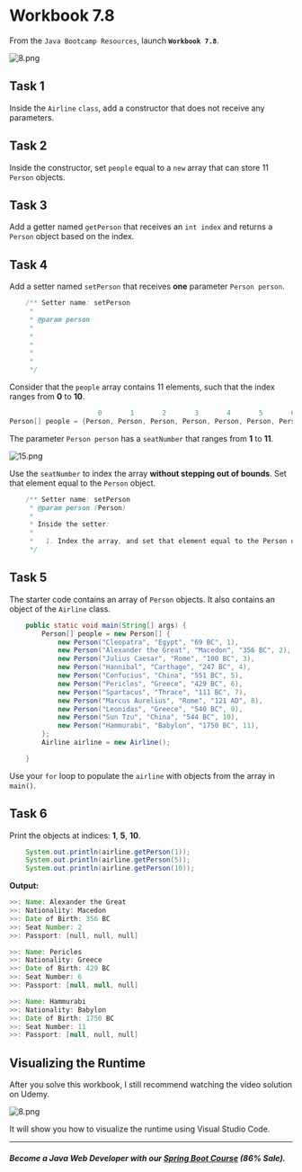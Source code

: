 # Workbook 7.8

From the `Java Bootcamp Resources`, launch **`Workbook 7.8`**.

![8.png](https://firebasestorage.googleapis.com/v0/b/learnthepart-75aed.appspot.com/o/images%2F0b5a5dca-1749-4a04-95af-97c263d910a8?alt=media&token=dfbcd52d-996f-411e-b309-db90eea4e7ba)

## Task 1
 Inside the `Airline`  `class`, add a constructor that does not receive any parameters.

## Task 2

Inside the constructor, set `people` equal to a `new` array that can store 11 `Person` objects.

## Task 3

Add a getter named `getPerson` that receives an `int index` and returns a `Person` object based on the index.

## Task 4 

Add a setter named `setPerson` that receives **one** parameter `Person person`.

```java
    /** Setter name: setPerson
     *
     * @param person
     *
     *
     *
     *
     * 
     */
```
Consider that the `people` array contains 11 elements, such that the index ranges from **0** to **10**.

```java
                      0       1       2       3       4       5       6       7       8       9      10
Person[] people = {Person, Person, Person, Person, Person, Person, Person, Person, Person, Person, Person};
```

The parameter `Person person` has a `seatNumber` that ranges from **1** to **11**.

![15.png](https://firebasestorage.googleapis.com/v0/b/learnthepart-75aed.appspot.com/o/images%2F9260b652-db0f-46b8-81ab-4ad1512458f3?alt=media&token=35228c8e-07e9-4e80-a3f4-5632739c3463)

Use the `seatNumber` to index the array **without stepping out of bounds**. Set that element equal to the `Person` object.

```java
    /** Setter name: setPerson
     * @param person (Person)
     * 
     * Inside the setter:
     * 
     *   1. Index the array, and set that element equal to the Person object. 
     */
```

## Task 5

The starter code contains an array of `Person` objects. It also contains an object of the `Airline` class.

```java
    public static void main(String[] args) {
        Person[] people = new Person[] { 
            new Person("Cleopatra", "Egypt", "69 BC", 1),
            new Person("Alexander the Great", "Macedon", "356 BC", 2),
            new Person("Julius Caesar", "Rome", "100 BC", 3),
            new Person("Hannibal", "Carthage", "247 BC", 4),
            new Person("Confucius", "China", "551 BC", 5),
            new Person("Pericles", "Greece", "429 BC", 6),
            new Person("Spartacus", "Thrace", "111 BC", 7),
            new Person("Marcus Aurelius", "Rome", "121 AD", 8),
            new Person("Leonidas", "Greece", "540 BC", 9),
            new Person("Sun Tzu", "China", "544 BC", 10),
            new Person("Hammurabi", "Babylon", "1750 BC", 11),
        };
        Airline airline = new Airline();

    }
```
Use your `for` loop to populate the `airline` with objects from the array in `main()`.

##  Task 6

Print the objects at indices: **1**, **5**, **10**.

```java
    System.out.println(airline.getPerson(1));
    System.out.println(airline.getPerson(5));
    System.out.println(airline.getPerson(10));
```

**Output:**
```java
>>﻿: Name: Alexander the Great
>>﻿: Nationality: Macedon
>>﻿: Date of Birth: 356 BC
>>﻿: Seat Number: 2
>>﻿: Passport: [﻿null﻿, null﻿, null﻿]

>>﻿: Name: Pericles
>>: Nationali﻿ty: Greece
>>: Date of Bi﻿rth: 429 BC
>>: Seat Numbe﻿r: 6
>>: Passport: ﻿[null, null, ﻿null﻿]

>>﻿: Name: Hammurabi
>>: National﻿ity: Babylon
>>: Date of ﻿Birth: 1750 BC
>>: Seat Nu﻿mber: 11
>>: Passpo﻿rt: [null, nu﻿ll, ﻿null]
```

## Visualizing the Runtime

After you solve this workbook, I still recommend watching the video solution on Udemy.

![8.png](https://firebasestorage.googleapis.com/v0/b/learnthepart-75aed.appspot.com/o/images%2F07ced564-0f95-45f0-8465-212d5973ac01?alt=media&token=5ae04e58-5262-497c-bff4-2037d11f588b)

It will show you how to visualize the runtime using Visual Studio Code.

----------

##### Become a Java Web Developer with our [Spring Boot Course](https://udemy-redirect-app.herokuapp.com/spring) (86% Sale).